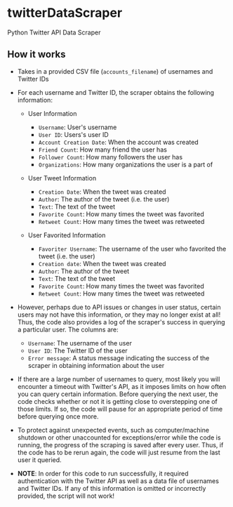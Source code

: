 # twitterDataScraper
Python Twitter API Data Scraper

## How it works
- Takes in a provided CSV file (```accounts_filename```) of usernames and Twitter IDs
- For each username and Twitter ID, the scraper obtains the following information:
  - User Information
    - ```Username```: User's username
    - ```User ID```: Users's user ID
    - ```Account Creation Date```: When the account was created
    - ```Friend Count```: How many friend the user has
    - ```Follower Count```: How many followers the user has
    - ```Organizations```: How many organizations the user is a part of

  - User Tweet Information
    - ```Creation Date```: When the tweet was created
    - ```Author```: The author of the tweet (i.e. the user)
    - ```Text```: The text of the tweet
    - ```Favorite Count```: How many times the tweet was favorited
    - ```Retweet Count```: How many times the tweet was retweeted
  
  - User Favorited Information
    - ```Favoriter Username```: The username of the user who favorited the tweet (i.e. the user)
    - ```Creation date```: When the tweet was created
    - ```Author```: The author of the tweet
    - ```Text```: The text of the tweet
    - ```Favorite Count```: How many times the tweet was favorited
    - ```Retweet Count```: How many times the tweet was retweeted

- However, perhaps due to API issues or changes in user status, certain users may not have this information, or they may
  no longer exist at all! Thus, the code also provides a log of the scraper's success in querying a particular user. The columns are:
  - ```Username```: The username of the user
  - ```User ID```: The Twitter ID of the user
  - ```Error message```: A status message indicating the success of the scraper in obtaining information about the user

- If there are a large number of usernames to query, most likely you will encounter a timeout with Twitter's API, as it
  imposes limits on how often you can query certain information. Before querying the next user, the code checks whether or
  not it is getting close to overstepping one of those limits. If so, the code will pause for an appropriate period of time
  before querying once more.

- To protect against unexpected events, such as computer/machine shutdown or other unaccounted for exceptions/error while the
  code is running, the progress of the scraping is saved after every user. Thus, if the code has to be rerun again, the code will
  just resume from the last user it queried.

- <b>NOTE</b>: In order for this code to run successfully, it required authentication with the Twitter API as well as a data file
  of usernames and Twitter IDs. If any of this information is omitted or incorrectly provided, the script will not work!
  
